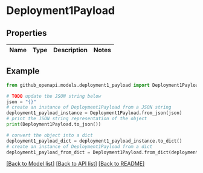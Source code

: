 # Deployment1Payload


## Properties

Name | Type | Description | Notes
------------ | ------------- | ------------- | -------------

## Example

```python
from github_openapi.models.deployment1_payload import Deployment1Payload

# TODO update the JSON string below
json = "{}"
# create an instance of Deployment1Payload from a JSON string
deployment1_payload_instance = Deployment1Payload.from_json(json)
# print the JSON string representation of the object
print(Deployment1Payload.to_json())

# convert the object into a dict
deployment1_payload_dict = deployment1_payload_instance.to_dict()
# create an instance of Deployment1Payload from a dict
deployment1_payload_from_dict = Deployment1Payload.from_dict(deployment1_payload_dict)
```
[[Back to Model list]](../README.md#documentation-for-models) [[Back to API list]](../README.md#documentation-for-api-endpoints) [[Back to README]](../README.md)


